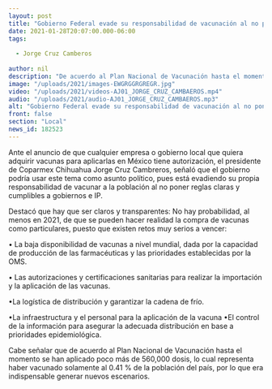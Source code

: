 ```yaml
---
layout: post
title: "Gobierno Federal evade su responsabilidad de vacunación al no poner reglas cumplibles -  Coparmex"
date: 2021-01-28T20:07:00.000-06:00
tags:
  
  - Jorge Cruz Camberos
  
author: nil
description: "De acuerdo al Plan Nacional de Vacunación hasta el momento se han aplicado poco más de 560,000 dosis"
image: "/uploads/2021/images-EWGRGGRGREGR.jpg"
video: "/uploads/2021/videos-AJ01_JORGE_CRUZ_CAMBAEROS.mp4"
audio: "/uploads/2021/audio-AJ01_JORGE_CRUZ_CAMBAEROS.mp3"
alt: "Gobierno Federal evade su responsabilidad de vacunación al no poner reglas cumplibles -  Coparmex"
front: false
section: "Local"
news_id: 182523
---
```


Ante el anuncio de que cualquier empresa o gobierno local que quiera adquirir vacunas para aplicarlas en México tiene autorización, el presidente de Coparmex Chihuahua Jorge Cruz Cambreros, señaló que el gobierno podría usar este tema como asunto político, pues está evadiendo su propia responsabilidad de vacunar a la población al no poner reglas claras y cumplibles a gobiernos e IP.

Destacó  que hay que ser claros y transparentes: No hay probabilidad, al menos en 2021, de que se pueden hacer realidad la compra de vacunas como particulares, puesto que existen retos muy serios a vencer:

•	La baja disponibilidad de vacunas a nivel mundial, dada por la capacidad de producción de las farmacéuticas y las prioridades establecidas por la OMS.

•	Las autorizaciones y certificaciones sanitarias para realizar la importación y la aplicación de las vacunas.

•La logística de distribución y garantizar la cadena de frío.

•La infraestructura y el personal para la aplicación de la vacuna
•El control de la información para asegurar la adecuada distribución en base a prioridades epidemiológica.

Cabe señalar que de  acuerdo al Plan Nacional de Vacunación hasta el momento se han aplicado poco más de 560,000 dosis, lo cual representa haber vacunado solamente al 0.41 % de la población del país, por lo que era indispensable generar nuevos escenarios.